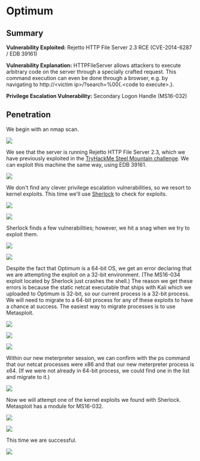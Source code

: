 # Optimum

## Summary

**Vulnerability Exploited:** Rejetto HTTP File Server 2.3 RCE (CVE-2014-6287 / EDB 39161)

**Vulnerability Explanation:** HTTPFileServer allows attackers to execute arbitrary code on the server through a specially crafted request. This command execution can even be done through a browser, e.g. by navigating to http://\<victim ip\>/?search=%00{.\<code to execute\>.}.

**Privilege Escalation Vulnerability:** Secondary Logon Handle (MS16-032)

## Penetration

We begin with an nmap scan.

![](screenshots/nmap-tcp.png)

We see that the server is running Rejetto HTTP File Server 2.3, which we have previously exploited in the [TryHackMe Steel Mountain challenge](https://github.com/huntermcknight/tryhackme/blob/master/steel-mountain/steel-mountain-report.md). We can exploit this machine the same way, using EDB 39161.

![](screenshots/kostas-proof.png)

We don't find any clever privilege escalation vulnerabilities, so we resort to kernel exploits. This time we'll use [Sherlock](https://github.com/rasta-mouse/Sherlock) to check for exploits.

![](screenshots/sherlock1.png)

![](screenshots/sherlock2.png)

Sherlock finds a few vulnerabilities; however, we hit a snag when we try to exploit them.

![](screenshots/no-valid-handle.png)

![](screenshots/32-bit-process.png)

Despite the fact that Optimum is a 64-bit OS, we get an error declaring that we are attempting the exploit on a 32-bit environment. (The MS16-034 exploit located by Sherlock just crashes the shell.) The reason we get these errors is because the static netcat executable that ships with Kali which we uploaded to Optimum is 32-bit, so our current process is a 32-bit process. We will need to migrate to a 64-bit process for any of these exploits to have a chance at success. The easiest way to migrate processes is to use Metasploit.

![](screenshots/msfvenom-payload.png)

![](screenshots/multi-handler.png)

![](screenshots/met.png)

Within our new meterpreter session, we can confirm with the ps command that our netcat processes were x86 and that our new meterpreter process is x64\. (If we were not already in 64-bit process, we could find one in the list and migrate to it.)

![](screenshots/ps.png)

Now we will attempt one of the kernel exploits we found with Sherlock. Metasploit has a module for MS16-032.

![](screenshots/ms16-032-setup.png)

![](screenshots/ms16-032-exploit.png)

This time we are successful.

![](screenshots/root-flag.png)
